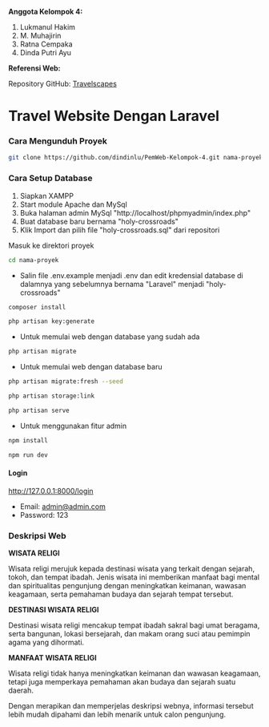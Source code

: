 **Anggota Kelompok 4:**
1. Lukmanul Hakim
2. M. Muhajirin
3. Ratna Cempaka
4. Dinda Putri Ayu

**Referensi Web:**

Repository GitHub: [Travelscapes](https://github.com/AtharvaKulkarniIT/Travelscapes)

# Travel Website Dengan Laravel

### Cara Mengunduh Proyek

```bash
git clone https://github.com/dindinlu/PemWeb-Kelompok-4.git nama-proyek
```

### Cara Setup Database
1. Siapkan XAMPP
2. Start module Apache dan MySql
3. Buka halaman admin MySql "http://localhost/phpmyadmin/index.php"
4. Buat database baru bernama "holy-crossroads"
5. Klik Import dan pilih file "holy-crossroads.sql" dari repositori

Masuk ke direktori proyek

```bash
cd nama-proyek
```

- Salin file .env.example menjadi .env dan edit kredensial database di dalamnya yang sebelumnya bernama "Laravel" menjadi "holy-crossroads"

```bash
composer install
```

```bash
php artisan key:generate
```

- Untuk memulai web dengan database yang sudah ada

```bash
php artisan migrate
```

- Untuk memulai web dengan database baru

```bash
php artisan migrate:fresh --seed
```

```bash
php artisan storage:link
```

```bash
php artisan serve
```

- Untuk menggunakan fitur admin

```bash
npm install
```

```bash
npm run dev
```

#### Login

http://127.0.0.1:8000/login

- Email: admin@admin.com
- Password: 123

### Deskripsi Web

**WISATA RELIGI**

Wisata religi merujuk kepada destinasi wisata yang terkait dengan sejarah, tokoh, dan tempat ibadah. Jenis wisata ini memberikan manfaat bagi mental dan spiritualitas pengunjung dengan meningkatkan keimanan, wawasan keagamaan, serta pemahaman budaya dan sejarah tempat tersebut.

**DESTINASI WISATA RELIGI**

Destinasi wisata religi mencakup tempat ibadah sakral bagi umat beragama, serta bangunan, lokasi bersejarah, dan makam orang suci atau pemimpin agama yang dihormati.

**MANFAAT WISATA RELIGI**

Wisata religi tidak hanya meningkatkan keimanan dan wawasan keagamaan, tetapi juga memperkaya pemahaman akan budaya dan sejarah suatu daerah.

Dengan merapikan dan memperjelas deskripsi webnya, informasi tersebut lebih mudah dipahami dan lebih menarik untuk calon pengunjung.
